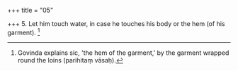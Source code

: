 +++
title = "05"

+++
5. Let him touch water, in case he touches his body or the hem (of his garment). [^3] 


[^3]:  Govinda explains sic, 'the hem of the garment,' by the garment wrapped round the loins (parihitaṃ vāsaḥ).
